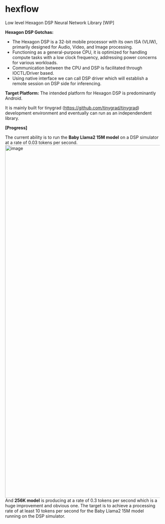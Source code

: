 # hexflow 
Low level Hexagon DSP Neural Network Library [WIP] 

**Hexagon DSP Gotchas:**

- The Hexagon DSP is a 32-bit mobile processor with its own ISA (VLIW), primarily designed for Audio, Video, and Image
processing.
- Functioning as a general-purpose CPU, it is optimized for handling compute tasks with a low clock frequency,
addressing power concerns for various workloads.
- Communication between the CPU and DSP is facilitated through IOCTL/Driver based.
- Using native interface we can call DSP driver which will establish a remote session on DSP side for inferencing.

**Target Platform:** The intended platform for Hexagon DSP is predominantly Android.

It is mainly built for tinygrad (https://github.com/tinygrad/tinygrad) development environment and eventually can run as an independendent library. 

**[Progress]**

The current ability is to run the **Baby Llama2 15M model** on a DSP simulator at a rate of 0.03 tokens per second.
<img width="1148" alt="image" src="https://github.com/Santhoshkumar-p/hexflow/assets/24734488/3668f2dd-603f-48df-a453-3724523c9b39">
And **256K model** is producing at a rate of 0.3 tokens per second which is a huge improvement and obvious one.
The target is to achieve a processing rate of at least 10 tokens per second for the Baby Llama2 15M model running on the DSP simulator.

